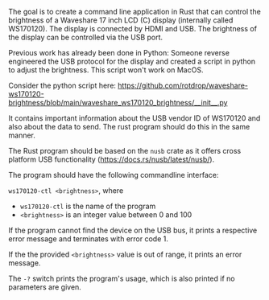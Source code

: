 The goal is to create a command line application in Rust that can control the brightness of a Waveshare 17 inch LCD (C) display (internally called WS170120). The display is connected by HDMI and USB. The brightness of the display can be controlled via the USB port.

Previous work has already been done in Python: Someone reverse engineered the USB protocol for the display and created a script in python to adjust the brightness. This script won't work on MacOS.

Consider the python script here:
https://github.com/rotdrop/waveshare-ws170120-brightness/blob/main/waveshare_ws170120_brightness/__init__.py

It contains important information about the USB vendor ID of WS170120 and also about the data to send. The rust program should do this in the same manner.

The Rust program should be based on the `nusb` crate as it offers cross platform USB functionality (https://docs.rs/nusb/latest/nusb/).

The program should have the following commandline interface:

`ws170120-ctl <brightness>`, where
* `ws170120-ctl` is the name of the program
* `<brightness>` is an integer value between 0 and 100

If the program cannot find the device on the USB bus, it prints a respective error message and terminates with error code 1.

If the the provided `<brightness>` value is out of range, it prints an error message.

The `-?` switch prints the program's usage, which is also printed if no parameters are given.
